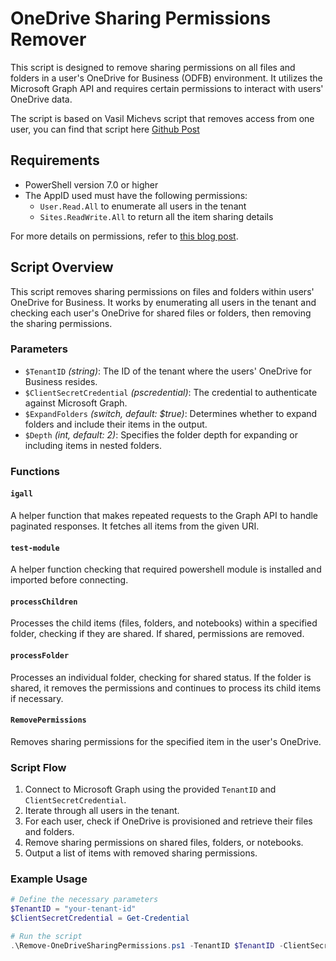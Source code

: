

# OneDrive Sharing Permissions Remover

This script is designed to remove sharing permissions on all files and folders in a user's OneDrive for Business (ODFB) environment. It utilizes the Microsoft Graph API and requires certain permissions to interact with users' OneDrive data.

The script is based on Vasil Michevs script that removes access from one user, you can find that script here [Github Post](https://github.com/michevnew/PowerShell/blob/master/Graph_ODFB_remove_all_shared.md)

## Requirements

- PowerShell version 7.0 or higher
- The AppID used must have the following permissions:
  - `User.Read.All` to enumerate all users in the tenant
  - `Sites.ReadWrite.All` to return all the item sharing details

For more details on permissions, refer to [this blog post](https://www.michev.info/blog/post/3018/remove-sharing-permissions-on-all-files-in-users-onedrive-for-business).

## Script Overview

This script removes sharing permissions on files and folders within users' OneDrive for Business. It works by enumerating all users in the tenant and checking each user's OneDrive for shared files or folders, then removing the sharing permissions.

### Parameters

- `$TenantID` *(string)*: The ID of the tenant where the users' OneDrive for Business resides.
- `$ClientSecretCredential` *(pscredential)*: The credential to authenticate against Microsoft Graph.
- `$ExpandFolders` *(switch, default: $true)*: Determines whether to expand folders and include their items in the output.
- `$Depth` *(int, default: 2)*: Specifies the folder depth for expanding or including items in nested folders.

### Functions

#### `igall`
A helper function that makes repeated requests to the Graph API to handle paginated responses. It fetches all items from the given URI.

#### `test-module`
A helper function checking that required powershell module is installed and imported before connecting. 

#### `processChildren`
Processes the child items (files, folders, and notebooks) within a specified folder, checking if they are shared. If shared, permissions are removed.

#### `processFolder`
Processes an individual folder, checking for shared status. If the folder is shared, it removes the permissions and continues to process its child items if necessary.

#### `RemovePermissions`
Removes sharing permissions for the specified item in the user's OneDrive.

### Script Flow

1. Connect to Microsoft Graph using the provided `TenantID` and `ClientSecretCredential`.
2. Iterate through all users in the tenant.
3. For each user, check if OneDrive is provisioned and retrieve their files and folders.
4. Remove sharing permissions on shared files, folders, or notebooks.
5. Output a list of items with removed sharing permissions.

### Example Usage

```powershell
# Define the necessary parameters
$TenantID = "your-tenant-id"
$ClientSecretCredential = Get-Credential

# Run the script
.\Remove-OneDriveSharingPermissions.ps1 -TenantID $TenantID -ClientSecretCredential $ClientSecretCredential -ExpandFolders -Depth 2

